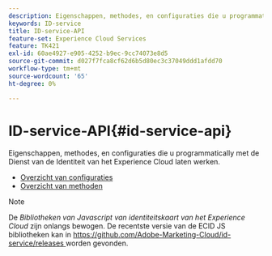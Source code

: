 ```yaml
---
description: Eigenschappen, methodes, en configuraties die u programmatically met de Dienst van de Identiteit van het Experience Cloud laten werken.
keywords: ID-service
title: ID-service-API
feature-set: Experience Cloud Services
feature: TK421
exl-id: 60ae4927-e905-4252-b9ec-9cc74073e8d5
source-git-commit: d027f7fca8cf62d6b5d80ec3c37049ddd1afdd70
workflow-type: tm+mt
source-wordcount: '65'
ht-degree: 0%

---
```


# ID-service-API{#id-service-api}

Eigenschappen, methodes, en configuraties die u programmatically met de Dienst van de Identiteit van het Experience Cloud laten werken.

* [Overzicht van configuraties](function-vars/function-vars.md)
* [Overzicht van methoden](get-set/get-set.md)

>[!NOTE]
>
>De *Bibliotheken van Javascript van identiteitskaart van het Experience Cloud* zijn onlangs bewogen. De recentste versie van de ECID JS bibliotheken kan in [ https://github.com/Adobe-Marketing-Cloud/id-service/releases ](https://github.com/Adobe-Marketing-Cloud/id-service/releases) worden gevonden.

